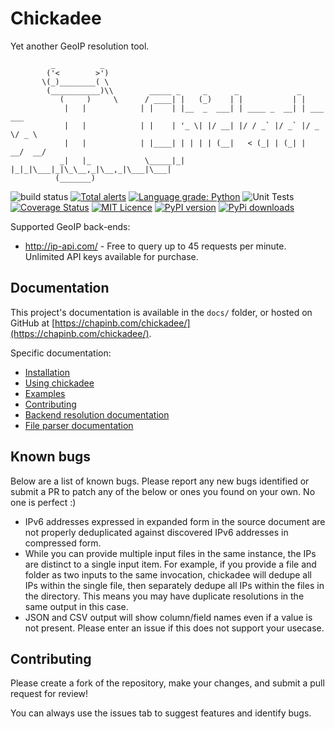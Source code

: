 # Chickadee

Yet another GeoIP resolution tool.

```
         _          _
        ('<        >')
       \(_)________( \
        (___________)\\        _____ _     _      _             _
           (     )     \      / ____| |   (_)    | |           | |
            |   |            | |    | |__  _  ___| | ____ _  __| | ___  ___
            |   |            | |    | '_ \| |/ __| |/ / _` |/ _` |/ _ \/ _ \
            |   |            | |____| | | | | (__|   < (_| | (_| |  __/  __/
           _|   |_            \_____|_| |_|_|\___|_|\_\__,_|\__,_|\___|\___|
          (_______)
```

![build status](https://travis-ci.org/chapinb/chickadee.svg?branch=master)
[![Total alerts](https://img.shields.io/lgtm/alerts/g/chapinb/chickadee.svg?logo=lgtm&logoWidth=18)](https://lgtm.com/projects/g/chapinb/chickadee/alerts/)
[![Language grade: Python](https://img.shields.io/lgtm/grade/python/g/chapinb/chickadee.svg?logo=lgtm&logoWidth=18)](https://lgtm.com/projects/g/chapinb/chickadee/context:python)
![Unit Tests](https://github.com/chapinb/chickadee/workflows/Unit%20Tests/badge.svg)
[![Coverage Status](https://coveralls.io/repos/github/chapinb/chickadee/badge.svg)](https://coveralls.io/github/chapinb/chickadee)
[![MIT Licence](https://badges.frapsoft.com/os/mit/mit.svg?v=103)](https://opensource.org/licenses/mit-license.php)
[![PyPI version](https://badge.fury.io/py/chickadee.svg)](https://badge.fury.io/py/chickadee)
[![PyPi downloads](https://pypip.in/d/chickadee/badge.png)](https://pypistats.org/packages/chickadee)

Supported GeoIP back-ends:

* http://ip-api.com/ - Free to query up to 45 requests per minute. Unlimited
  API keys available for purchase.

## Documentation

This project's documentation is available in the `docs/` folder,
or hosted on GitHub at [https://chapinb.com/chickadee/](https://chapinb.com/chickadee/).

Specific documentation:

* [Installation](https://chapinb.com/chickadee/index.html#installation)
* [Using chickadee](https://chapinb.com/chickadee/utilities.html#usage)
* [Examples](https://chapinb.com/chickadee/utilities.html#chickadee-examples)
* [Contributing](https://chapinb.com/chickadee/index.html#contribution)
* [Backend resolution documentation](https://chapinb.com/chickadee/backends.html)
* [File parser documentation](https://chapinb.com/chickadee/parsers.html)

## Known bugs

Below are a list of known bugs. Please report any new bugs identified or
submit a PR to patch any of the below or ones you found on your own. No one
is perfect :)

* IPv6 addresses expressed in expanded form in the source document
  are not properly deduplicated against discovered IPv6 addresses in compressed
  form.
* While you can provide multiple input files in the same instance, the IPs
  are distinct to a single input item. For example, if you provide a file
  and folder as two inputs to the same invocation, chickadee will dedupe
  all IPs within the single file, then separately dedupe all IPs within
  the files in the directory. This means you may have duplicate resolutions in
  the same output in this case.
* JSON and CSV output will show column/field names even if a value is not
  present. Please enter an issue if this does not support your usecase.

## Contributing

Please create a fork of the repository, make your changes, and submit a pull
request for review!

You can always use the issues tab to suggest features and identify bugs.
